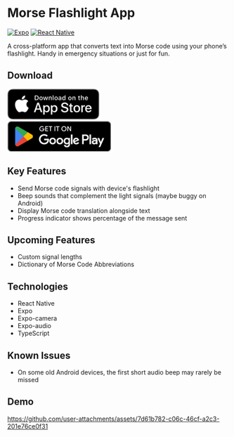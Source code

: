 # Morse Flashlight App

[![Expo](https://img.shields.io/badge/expo-1C1E24?style=for-the-badge&logo=expo&logoColor=#D04A37)](https://expo.dev/)
[![React Native](https://img.shields.io/badge/react_native-%2320232a.svg?style=for-the-badge&logo=react&logoColor=%2361DAFB)](https://reactnative.dev/)

A cross-platform app that converts text into Morse code using your phone’s flashlight. Handy in emergency situations or just for fun.

## Download

<a href="https://apps.apple.com/app/morse-signal-flashlight/id6747096157">
  <img src="badges/Download_on_the_App_Store_Badge_US-UK_RGB_blk_092917.svg" height="70"/>
</a>
</br>
<a href="https://play.google.com/store/apps/details?id=com.melvindinh.MorseFlashlight">
  <img src="badges/GetItOnGooglePlay_Badge_Web_color_English.png" height="70"/>
</a>

## Key Features
- Send Morse code signals with device's flashlight
- Beep sounds that complement the light signals (maybe buggy on Android)
- Display Morse code translation alongside text
- Progress indicator shows percentage of the message sent

## Upcoming Features
- Custom signal lengths
- Dictionary of Morse Code Abbreviations

## Technologies
- React Native
- Expo
- Expo-camera
- Expo-audio
- TypeScript

## Known Issues
- On some old Android devices, the first short audio beep may rarely be missed

## Demo
https://github.com/user-attachments/assets/7d61b782-c06c-46cf-a2c3-201e76ce0f31

